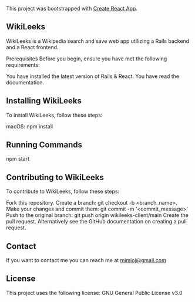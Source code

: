 This project was bootstrapped with [Create React App](https://github.com/facebook/create-react-app).

## WikiLeeks

WikiLeeks is a Wikipedia search and save web app utilizing a Rails backend and a React frontend.

Prerequisites
Before you begin, ensure you have met the following requirements:

You have installed the latest version of Rails & React.
You have read the documentation.

## Installing WikiLeeks
To install WikiLeeks, follow these steps:

macOS:
npm install


## Running Commands
npm start

## Contributing to WikiLeeks
To contribute to WikiLeeks, follow these steps:

Fork this repository.
Create a branch: git checkout -b <branch_name>.
Make your changes and commit them: git commit -m '<commit_message>'
Push to the original branch: git push origin wikileeks-client/main
Create the pull request.
Alternatively see the GitHub documentation on creating a pull request.



## Contact
If you want to contact me you can reach me at mimioj@gmail.com

## License
This project uses the following license: GNU General Public License v3.0
